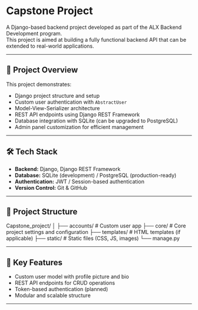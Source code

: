 # Capstone Project

A Django-based backend project developed as part of the ALX Backend Development program.  
This project is aimed at building a fully functional backend API that can be extended to real-world applications.

---

## 🚀 Project Overview
This project demonstrates:
- Django project structure and setup
- Custom user authentication with `AbstractUser`
- Model-View-Serializer architecture
- REST API endpoints using Django REST Framework
- Database integration with SQLite (can be upgraded to PostgreSQL)
- Admin panel customization for efficient management

---

## 🛠️ Tech Stack
- **Backend:** Django, Django REST Framework  
- **Database:** SQLite (development) / PostgreSQL (production-ready)  
- **Authentication:** JWT / Session-based authentication  
- **Version Control:** Git & GitHub  

---

## 📂 Project Structure
Capstone_project/
│
├── accounts/ # Custom user app
├── core/ # Core project settings and configuration
├── templates/ # HTML templates (if applicable)
├── static/ # Static files (CSS, JS, images)
└── manage.py


---

## 🔑 Key Features
- Custom user model with profile picture and bio  
- REST API endpoints for CRUD operations  
- Token-based authentication (planned)  
- Modular and scalable structure  

---

